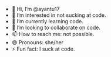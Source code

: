 - 👋 Hi, I’m @ayantu17
- 👀 I’m interested in not sucking at code.
- 🌱 I’m currently learning code.
- 💞️ I’m looking to collaborate on code.
- 📫 How to reach me: not possible. 
- 😄 Pronouns: she/her
- ⚡ Fun fact: I suck at code. 

<!---
ayantu17/ayantu17 is a ✨ special ✨ repository because its `README.md` (this file) appears on your GitHub profile.
You can click the Preview link to take a look at your changes.
--->
